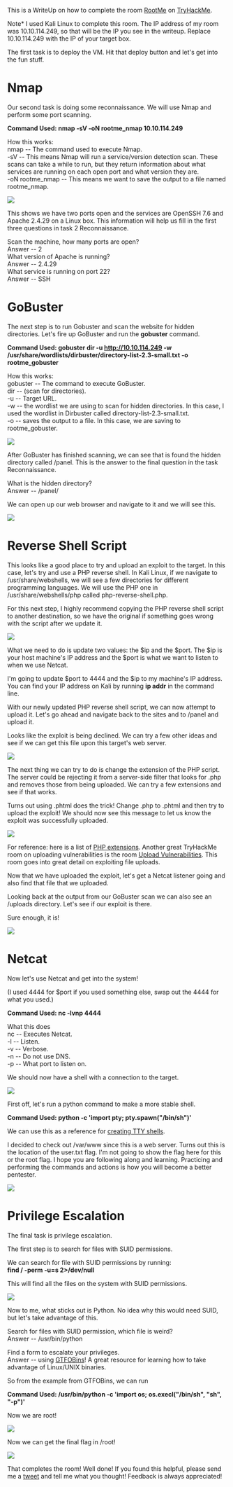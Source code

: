 This is a WriteUp on how to complete the room [RootMe](https://tryhackme.com/room/rrootme) on [TryHackMe](https://tryhackme.com).

Note* I used Kali Linux to complete this room. The IP address of my room was 10.10.114.249, so that will be the IP you see in the writeup. Replace 10.10.114.249 with the IP of your target box.

The first task is to deploy the VM. Hit that deploy button and let's get into the fun stuff.

Nmap
====

Our second task is doing some reconnaissance. We will use Nmap and perform some port scanning.

**Command Used: nmap -sV -oN rootme_nmap 10.10.114.249**

How this works:\
nmap -- The command used to execute Nmap.\
-sV -- This means Nmap will run a service/version detection scan. These scans can take a while to run, but they return information about what services are running on each open port and what version they are.\
-oN rootme_nmap -- This means we want to save the output to a file named rootme_nmap.

![](https://jarrodrizor.com/wp-content/uploads/2021/02/nmap_scan_rootme.png)

This shows we have two ports open and the services are OpenSSH 7.6 and Apache 2.4.29 on a Linux box. This information will help us fill in the first three questions in task 2 Reconnaissance.

Scan the machine, how many ports are open?\
Answer -- 2\
What version of Apache is running?\
Answer -- 2.4.29\
What service is running on port 22?\
Answer -- SSH

GoBuster
========

The next step is to run Gobuster and scan the website for hidden directories. Let's fire up GoBuster and run the **gobuster** command.

**Command Used: gobuster dir -u http://10.10.114.249 -w /usr/share/wordlists/dirbuster/directory-list-2.3-small.txt -o rootme_gobuster**

How this works:\
gobuster -- The command to execute GoBuster.\
dir -- (scan for directories).\
-u -- Target URL.\
-w -- the wordlist we are using to scan for hidden directories. In this case, I used the wordlist in Dirbuster called directory-list-2.3-small.txt.\
-o -- saves the output to a file. In this case, we are saving to rootme_gobuster.

![](https://jarrodrizor.com/wp-content/uploads/2021/02/gobuster_scan_rootme.png)

After GoBuster has finished scanning, we can see that is found the hidden directory called /panel. This is the answer to the final question in the task Reconnaissance.

What is the hidden directory?\
Answer -- /panel/

We can open up our web browser and navigate to it and we will see this.

![](https://jarrodrizor.com/wp-content/uploads/2021/02/panel_screenshot_rootme.png)

Reverse Shell Script
====================

This looks like a good place to try and upload an exploit to the target. In this case, let's try and use a PHP reverse shell. In Kali Linux, if we navigate to /usr/share/webshells, we will see a few directories for different programming languages. We will use the PHP one in /usr/share/webshells/php called php-reverse-shell.php.

For this next step, I highly recommend copying the PHP reverse shell script to another destination, so we have the original if something goes wrong with the script after we update it.

![](https://jarrodrizor.com/wp-content/uploads/2021/02/php_reverseshell_script_rootme.png)

What we need to do is update two values: the $ip and the $port. The $ip is your host machine's IP address and the $port is what we want to listen to when we use Netcat.

I'm going to update $port to 4444 and the $ip to my machine's IP address. You can find your IP address on Kali by running **ip addr** in the command line.

With our newly updated PHP reverse shell script, we can now attempt to upload it. Let's go ahead and navigate back to the sites and to /panel and upload it.

Looks like the exploit is being declined. We can try a few other ideas and see if we can get this file upon this target's web server.

![](https://jarrodrizor.com/wp-content/uploads/2021/02/panel_screenshot_error_rootme.png)

The next thing we can try to do is change the extension of the PHP script. The server could be rejecting it from a server-side filter that looks for .php and removes those from being uploaded. We can try a few extensions and see if that works.

Turns out using .phtml does the trick! Change .php to .phtml and then try to upload the exploit! We should now see this message to let us know the exploit was successfully uploaded.

![](https://jarrodrizor.com/wp-content/uploads/2021/02/panel_screenshot_success_rootme.png)

For reference: here is a list of [PHP extensions](https://en.wikipedia.org/wiki/PHP). Another great TryHackMe room on uploading vulnerabilities is the room [Upload Vulnerabilities](https://tryhackme.com/room/uploadvulns). This room goes into great detail on exploiting file uploads.

Now that we have uploaded the exploit, let's get a Netcat listener going and also find that file that we uploaded.

Looking back at the output from our GoBuster scan we can also see an /uploads directory. Let's see if our exploit is there.

Sure enough, it is!

![](https://jarrodrizor.com/wp-content/uploads/2021/02/uploads_screen_shot_rootme.png)

Netcat
======

Now let's use Netcat and get into the system!

(I used 4444 for $port if you used something else, swap out the 4444 for what you used.)

**Command Used: nc -lvnp 4444**

What this does\
nc -- Executes Netcat.\
-l -- Listen.\
-v -- Verbose.\
-n -- Do not use DNS.\
-p -- What port to listen on.

We should now have a shell with a connection to the target.

![](https://jarrodrizor.com/wp-content/uploads/2021/02/netcat_rootme.png)

First off, let's run a python command to make a more stable shell.

**Command Used: python -c 'import pty; pty.spawn("/bin/sh")'**

We can use this as a reference for [creating TTY shells](https://netsec.ws/?p=337).

I decided to check out /var/www since this is a web server. Turns out this is the location of the user.txt flag. I'm not going to show the flag here for this or the root flag. I hope you are following along and learning. Practicing and performing the commands and actions is how you will become a better pentester.

![](https://jarrodrizor.com/wp-content/uploads/2021/02/user_file_rootme.png)

Privilege Escalation
====================

The final task is privilege escalation.

The first step is to search for files with SUID permissions.

We can search for file with SUID permissions by running:\
**find / -perm -u=s 2>/dev/null**

This will find all the files on the system with SUID permissions.

![](https://jarrodrizor.com/wp-content/uploads/2021/02/find_suid_rootme.png)

Now to me, what sticks out is Python. No idea why this would need SUID, but let's take advantage of this.

Search for files with SUID permission, which file is weird?\
Answer -- /usr/bin/python

Find a form to escalate your privileges.\
Answer -- using [GTFOBins](https://gtfobins.github.io/gtfobins/python/#suid)! A great resource for learning how to take advantage of Linux/UNIX binaries.

So from the example from GTFOBins, we can run

**Command Used: /usr/bin/python -c 'import os; os.execl("/bin/sh", "sh", "-p")'**

Now we are root!

![](https://jarrodrizor.com/wp-content/uploads/2021/02/root_rootme.png)

Now we can get the final flag in /root!

![](https://jarrodrizor.com/wp-content/uploads/2021/02/root_flag_rootme.png)

That completes the room! Well done! If you found this helpful, please send me a [tweet](https://twitter.com/JarrodR87) and tell me what you thought! Feedback is always appreciated!
